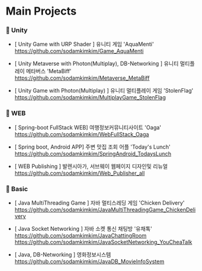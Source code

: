 # Main Projects
### 📌 Unity
- [ Unity Game with URP Shader ] 유니티 게임 'AquaMenti'</br>
https://github.com/sodamkimkim/Game_AquaMenti</br>

- [ Unity Metaverse with Photon(Multiplay), DB-Networking ] 유니티 멀티플레이 메타버스 'MetaBiff'</br>
https://github.com/sodamkimkim/Metaverse_MetaBiff</br>

- [ Unity Game with Photon(Multiplay) ] 유니티 멀티플레이 게임 'StolenFlag'</br>
https://github.com/sodamkimkim/MultiplayGame_StolenFlag</br>

### 📌 WEB
- [ Spring-boot FullStack WEB] 여행정보커뮤니티사이트 'Oaga'</br>
https://github.com/sodamkimkim/WebFullStack_Oaga</br>

- [ Spring boot, Android APP] 주변 맛집 조회 어플 'Today's Lunch'</br>
https://github.com/sodamkimkim/SpringAndroid_TodaysLunch</br>

- [ WEB Publishing ] 발렌시아가, 서브웨이 웹페이지 디자인및 리뉴얼</br>
https://github.com/sodamkimkim/Web_Publisher_all</br>

### 📌 Basic
- [ Java MultiThreading Game ] 자바 멀티스레딩 게임 'Chicken Delivery'</br>
https://github.com/sodamkimkim/JavaMultiThreadingGame_ChickenDelivery</br>

- [ Java Socket Networking ] 자바 소켓 통신 채팅방 '유채톡'</br>
https://github.com/sodamkimkim/JavaChattingRoom</br>
https://github.com/sodamkimkim/JavaSocketNetworking_YouCheaTalk</br>

- [ Java, DB-Networking ] 영화정보시스템</br>
https://github.com/sodamkimkim/JavaDB_MovieInfoSystem</br>
